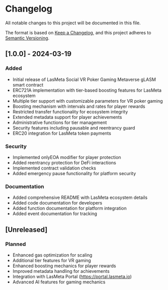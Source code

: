 # Changelog

All notable changes to this project will be documented in this file.

The format is based on [Keep a Changelog](https://keepachangelog.com/en/1.0.0/),
and this project adheres to [Semantic Versioning](https://semver.org/spec/v2.0.0.html).

## [1.0.0] - 2024-03-19

### Added
- Initial release of LasMeta Social VR Poker Gaming Metaverse gLASM smart contract
- ERC721A implementation with tier-based boosting features for LasMeta ecosystem
- Multiple tier support with customizable parameters for VR poker gaming
- Boosting mechanism with intervals and rates for player rewards
- Restricted transfer functionality for ecosystem integrity
- Extended metadata support for player achievements
- Administrative functions for tier management
- Security features including pausable and reentrancy guard
- ERC20 integration for LasMeta token payments

### Security
- Implemented onlyEOA modifier for player protection
- Added reentrancy protection for DeFi interactions
- Implemented contract validation checks
- Added emergency pause functionality for platform security

### Documentation
- Added comprehensive README with LasMeta ecosystem details
- Added code documentation for developers
- Added function documentation for platform integration
- Added event documentation for tracking

## [Unreleased]
### Planned
- Enhanced gas optimization for scaling
- Additional tier features for VR gaming
- Enhanced boosting mechanics for player rewards
- Improved metadata handling for achievements
- Integration with LasMeta Portal (https://portal.lasmeta.io)
- Advanced AI features for gaming mechanics 